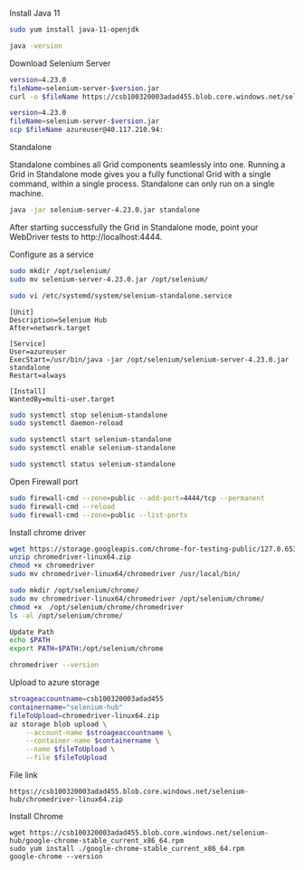 Install Java 11
```sh
sudo yum install java-11-openjdk
```

```sh
java -version
```

Download Selenium Server
```sh
version=4.23.0
fileName=selenium-server-$version.jar
curl -o $fileName https://csb100320003adad455.blob.core.windows.net/selenium-hub/$fileName
```

```sh
version=4.23.0
fileName=selenium-server-$version.jar
scp $fileName azureuser@40.117.210.94:
```


Standalone 

Standalone combines all Grid components seamlessly into one. Running a Grid in Standalone mode gives you a fully functional Grid with a single command, within a single process. Standalone can only run on a single machine.

```sh
java -jar selenium-server-4.23.0.jar standalone
```

After starting successfully the Grid in Standalone mode, point your WebDriver tests to http://localhost:4444.

Configure as a service

```sh
sudo mkdir /opt/selenium/
sudo mv selenium-server-4.23.0.jar /opt/selenium/
```

```sh
sudo vi /etc/systemd/system/selenium-standalone.service
```

```service
[Unit]
Description=Selenium Hub
After=network.target

[Service]
User=azureuser
ExecStart=/usr/bin/java -jar /opt/selenium/selenium-server-4.23.0.jar standalone
Restart=always

[Install]
WantedBy=multi-user.target
```

```sh
sudo systemctl stop selenium-standalone
sudo systemctl daemon-reload

sudo systemctl start selenium-standalone
sudo systemctl enable selenium-standalone
```

```sh
sudo systemctl status selenium-standalone
```

Open Firewall port

```sh
sudo firewall-cmd --zone=public --add-port=4444/tcp --permanent
sudo firewall-cmd --reload
sudo firewall-cmd --zone=public --list-ports
```


Install chrome driver
```sh
wget https://storage.googleapis.com/chrome-for-testing-public/127.0.6533.88/linux64/chromedriver-linux64.zip
unzip chromedriver-linux64.zip 
chmod +x chromedriver
sudo mv chromedriver-linux64/chromedriver /usr/local/bin/
```

```sh
sudo mkdir /opt/selenium/chrome/
sudo mv chromedriver-linux64/chromedriver /opt/selenium/chrome/
chmod +x  /opt/selenium/chrome/chromedriver
ls -al /opt/selenium/chrome/

Update Path
echo $PATH
export PATH=$PATH:/opt/selenium/chrome

chromedriver --version
```

Upload to azure storage
```sh
stroageaccountname=csb100320003adad455
containername="selenium-hub"
fileToUpload=chromedriver-linux64.zip
az storage blob upload \
    --account-name $stroageaccountname \
    --container-name $containername \
    --name $fileToUpload \
    --file $fileToUpload
```

File link
```
https://csb100320003adad455.blob.core.windows.net/selenium-hub/chromedriver-linux64.zip
```


Install Chrome
```
wget https://csb100320003adad455.blob.core.windows.net/selenium-hub/google-chrome-stable_current_x86_64.rpm
sudo yum install ./google-chrome-stable_current_x86_64.rpm
google-chrome --version
```
